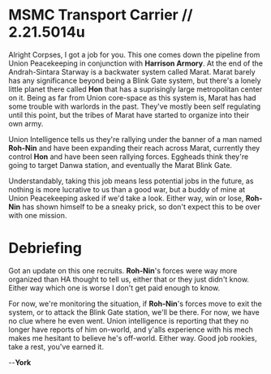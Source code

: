 # MSMC Transport Carrier // 2.21.5014u
Alright Corpses, I got a job for you. This one comes down the pipeline from Union Peacekeeping in conjunction with **Harrison Armory**. At the end of the Andrah-Sintara Starway is a backwater system called Marat. Marat barely has any significance beyond being a Blink Gate system, but there's a lonely little planet there called **Hon** that has a suprisingly large metropolitan center on it. Being as far from Union core-space as this system is, Marat has had some trouble with warlords in the past. They've mostly been self regulating until this point, but the tribes of Marat have started to organize into their own army.

Union Intelligence tells us they're rallying under the banner of a man named **Roh-Nin** and have been expanding their reach across Marat, currently they control **Hon** and have been seen rallying forces. Eggheads think they're going to target Danwa station, and eventually the Marat Blink Gate.

Understandably, taking this job means less potential jobs in the future, as nothing is more lucrative to us than a good war, but a buddy of mine at Union Peacekeeping asked if we'd take a look. Either way, win or lose, **Roh-Nin** has shown himself to be a sneaky prick, so don't expect this to be over with one mission.

# Debriefing

Got an update on this one recruits. **Roh-Nin**'s forces were way more organized than HA thought to tell us, either that or they just didn't know. Either way which one is worse I don't get paid enough to know.

For now, we're monitoring the situation, if **Roh-Nin**'s forces move to exit the system, or to attack the Blink Gate station, we'll be there. For now, we have no clue where he even went. Union intelligence is reporting that they no longer have reports of him on-world, and y'alls experience with his mech makes me hesitant to believe he's off-world. Either way. Good job rookies, take a rest, you've earned it.

--**York**